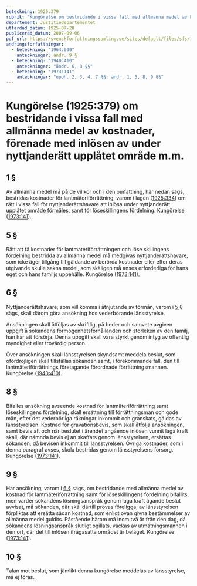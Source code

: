 ```yaml
---
beteckning: 1925:379
rubrik: "Kungörelse om bestridande i vissa fall med allmänna medel av kostnader, förenade med inlösen av under nyttjanderätt upplåtet område m.m."
departement: Justitiedepartementet
utfardad_datum: 1925-07-20
publicerad_datum: 2007-09-06
pdf_url: https://svenskforfattningssamling.se/sites/default/files/sfs/1925-07/SFS1925-379.pdf
andringsforfattningar:
  - beteckning: "1964:600"
    anteckningar: ändr. 9 §
  - beteckning: "1940:410"
    anteckningar: "ändr. 6, 8 §§"
  - beteckning: "1973:141"
    anteckningar: "upph. 2, 3, 4, 7 §§; ändr. 1, 5, 8, 9 §§"
---
```


# Kungörelse (1925:379) om bestridande i vissa fall med allmänna medel av kostnader, förenade med inlösen av under nyttjanderätt upplåtet område m.m.

## 1 §

Av allmänna medel må på de villkor och i den omfattning, här nedan sägs, bestridas kostnader för lantmäteriförrättning, varom i lagen ([1925:334](https://selex.se/eli/sfs/1925/334)) om rätt i vissa fall för nyttjanderättshavare att inlösa under nyttjanderätt upplåtet område förmäles, samt för löseskillingens fördelning. Kungörelse ([1973:141](https://selex.se/eli/sfs/1973/141)).

## 5 §

Rätt att få kostnader för lantmäteriförrättningen och löse skillingens fördelning bestridda av allmänna medel må medgivas nyttjanderättshavare, som icke äger tillgång till gäldande av berörda kostnader eller efter deras utgivande skulle sakna medel, som skäligen må anses erforderliga för hans eget och hans familjs uppehälle. Kungörelse ([1973:141](https://selex.se/eli/sfs/1973/141)).

## 6 §

Nyttjanderättshavare, som vill komma i åtnjutande av förmån, varom i [5 §](#5) sägs, skall därom göra ansökning hos vederbörande länsstyrelse.

Ansökningen skall åtföljas av skriftlig, på heder och samvete avgiven uppgift å sökandens förmögenhetsförhållanden och storleken av den familj, han har att försörja. Denna uppgift skall vara styrkt genom intyg av offentlig myndighet eller trovärdig person.

Över ansökningen skall länsstyrelsen skyndsamt meddela beslut, som ofördröjligen skall tillställas sökanden samt, i förekommande fall, den till lantmäteriförrättnings företagande förordnade förrättningsmannen. Kungörelse ([1940:410](https://selex.se/eli/sfs/1940/410)).

## 8 §

Bifalles ansökning avseende kostnad för lantmäteriförrättning samt löseskillingens fördelning, skall ersättning till förrättningsman och gode män, efter det vederbörliga räkningar inkommit och granskats, gäldas av länsstyrelsen. Kostnad för gravationsbevis, som skall åtfölja ansökningen, samt bevis att och när beslutet i ärendet angående inlösen vunnit laga kraft skall, där nämnda bevis ej an skaffats genom länsstyrelsen, ersättas sökanden, då bevisen inkommit till länsstyrelsen. Övriga kostnader, som i denna paragraf avses, skola bestridas genom länsstyrelsens försorg. Kungörelse ([1973:141](https://selex.se/eli/sfs/1973/141)).

## 9 §

Har ansökning, varom i [6 §](#6) sägs, om bestridande med allmänna medel av kostnad för lantmäteriförrättning samt för löseskillingens fördelning bifallits, men varder sökandens lösningsanspråk genom laga kraft ägande beslut avvisat, må sökanden, där skäl därtill prövas föreligga, av länsstyrelsen förpliktas att ersätta sådan kostnad, som enligt ovan givna bestämmelser av allmänna medel guldits. Påstående härom må inom två år från den dag, då sökandens lösningsanspråk slutligt ogillats, väckas av utmätningsmannen i den ort, där det till inlösen ifrågasatta området är beläget. Kungörelse ([1973:141](https://selex.se/eli/sfs/1973/141)).

## 10 §

Talan mot beslut, som jämlikt denna kungörelse meddelas av länsstyrelse, må ej föras.